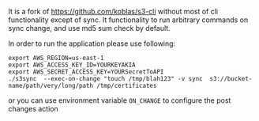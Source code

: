 It is a fork of https://github.com/koblas/s3-cli without most of cli functionality except of sync. 
It functionality to run arbitrary commands on sync change, and use md5 sum check by default. 


In order to run the application please use following:
```
export AWS_REGION=us-east-1
export AWS_ACCESS_KEY_ID=YOURKEYAKIA
export AWS_SECRET_ACCESS_KEY=YOURSecretToAPI
./s3sync  --exec-on-change "touch /tmp/blah123" -v sync  s3://bucket-name/path/very/long/path /tmp/certificates

```

or you can use environment variable `ON_CHANGE` to configure the post changes action

